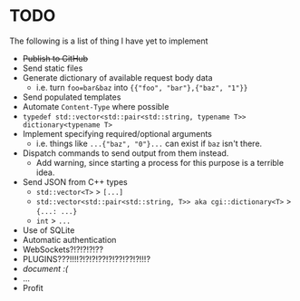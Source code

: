 # TODO

The following is a list of thing I have yet to implement

- ~~Publish to GitHub~~
- Send static files
- Generate dictionary of available request body data
  - i.e. turn `foo=bar&baz` into `{{"foo", "bar"},{"baz", "1"}}`
- Send populated templates
- Automate `Content-Type` where possible
- `typedef std::vector<std::pair<std::string, typename T>> dictionary<typename T>`
- Implement specifying required/optional arguments
  - i.e. things like `...{"baz", "0"}...` can exist if `baz` isn't there.
- Dispatch commands to send output from them instead.
  - Add warning, since starting a process for this purpose is a terrible idea.
- Send JSON from C++ types
  - `std::vector<T>` > `[...]`
  - `std::vector<std::pair<std::string, T>> aka cgi::dictionary<T>` > `{...: ...}`
  - `int` > `...`
- Use of SQLite
- Automatic authentication
- WebSockets?!?!?!?!??
- PLUGINS???!!!!?!?!?!??!?!??!??!?!!!?
- *document :(*
- ...
- Profit

